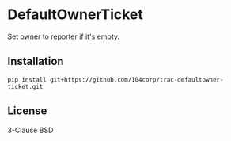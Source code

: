 DefaultOwnerTicket
==================

Set owner to reporter if it's empty.

Installation
------------

    pip install git+https://github.com/104corp/trac-defaultowner-ticket.git

License
-------

3-Clause BSD
